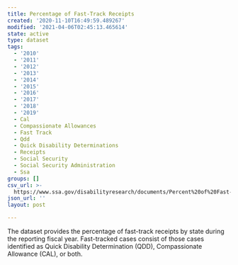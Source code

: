 ```yaml
---
title: Percentage of Fast-Track Receipts
created: '2020-11-10T16:49:59.489267'
modified: '2021-04-06T02:45:13.465614'
state: active
type: dataset
tags:
  - '2010'
  - '2011'
  - '2012'
  - '2013'
  - '2014'
  - '2015'
  - '2016'
  - '2017'
  - '2018'
  - '2019'
  - Cal
  - Compassionate Allowances
  - Fast Track
  - Qdd
  - Quick Disability Determinations
  - Receipts
  - Social Security
  - Social Security Administration
  - Ssa
groups: []
csv_url: >-
  https://www.ssa.gov/disabilityresearch/documents/Percent%20of%20Fast-Track%20Receipts.csv
json_url: ''
layout: post

---
```

The dataset provides the percentage of fast-track receipts by state during the reporting fiscal year. Fast-tracked cases consist of those cases identified as Quick Disability Determination (QDD), Compassionate Allowance (CAL), or both.
